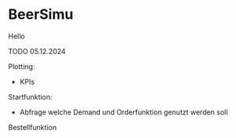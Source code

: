 # BeerSimu

Hello

TODO 05.12.2024

Plotting:
- KPIs

Startfunktion:
- Abfrage welche Demand und Orderfunktion genutzt werden soll

Bestellfunktion

